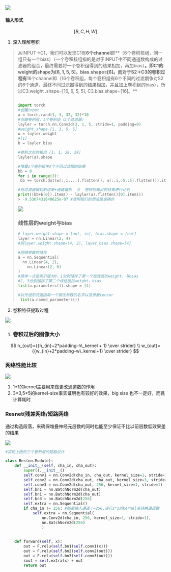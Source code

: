 ![](D:\保存位置\markdwon笔记图片保存内容\CNN-2.png)

#### 输入形式

$$
[B,C,H,W]
$$



1. 深入理解卷积

> 从INPUT->C1，我们可以发现C1有**6个channel**即**（6个卷积核组，同一组只有一个bias）（一个卷积核组指的是对于INPUT中不同通道数构成的过滤器的组合，最终需要将一个卷积组得到的结果相加，再加bias）**。即C1的weight的shape为[6, 1, 5, 5]，bias.shape=[6]。而对于S2->C3的卷积过程有**16个channel即（16个卷积组，每个卷积组有6个不同的过滤期争对S2的6个通道，最终不同过滤器得到的结果相加，并且加上卷积组的bias），所以C3.weight .shape=[16, 6, 5, 5], C3.bias.shape=[16]。**
>
> ```python
> 
> import torch
> #创建input
> a = torch.rand(1, 3, 32, 32)*10
> #创建卷积层，1个卷积组（3个过滤器）
> layler = torch.nn.Conv2d(3, 1, 5, stride=1, padding=0)
> #weight.shape [1, 3, 5, 5]
> w = layler.weight
> #[1]
> b = layler.bias
> 
> #卷积之后的输出 [1, 1, 28, 28]
> layler(a).shape
> 
> #堆叠1个卷积组中3个不同过滤期的结果
> bb = 0
> for i in range(3):
>  bb += torch.dot(w[:,i,...].flatten(), a[:,i,:5,:5].flatten()).item()
> 
> #将过滤器得到的结果+通道偏执  与  卷积层输出的结果进行比对
> print((bb+b[0]).item() - layler(a).flatten()[0].item())
> > -9.5367431640625e-07 #表明我们的想法是准确的
> ```
>
> ![](D:\保存位置\markdwon笔记图片保存内容\CNN.jpg)
>
> ### 线性层的weight与bias
>
> ```python
> # layer.weight.shape = [out, in], bias.shape = [out]
> layer = nn.Linear(2, 4)
> #则layer.weight.shape=(4, 2), layer.bias.shape=[4]
> 
> #网络参数的储存
> a = nn.Sequential(
> 	nn.Linear(4, 2),
>     nn.Linear(2, 6)
> )
> #具体一点是索引值为0，1分别储存了第一个线性层的weight，与bias
> #2, 3分别储存了第二个线性层的weight，bias
> list(a.parameters()).shape = [4]
> 
> #以元组形式返回每一个调优参数的名字以及参数tensor
>  list(a.named_parameters())
> ```
>
> 

2. 卷积特征提取过程

![](D:\保存位置\markdwon笔记图片保存内容\cnn_feature.png)

1. ### 卷积过后的图像大小

$$
h_{out}={{h_{in}+2*padding-h\_kernel + 1} \over strider} \\
w_{out}={{w_{in}+2*padding-w\_kernel+1} \over strider}
$$

### 网络性能比较

![](D:\保存位置\markdwon笔记图片保存内容\capacity.png)

1. 1*1的kernel主要用来做更改通道数的作用
2. 3\*3,5\*5的kernel-size事实证明也有较好的效果，big size 也不一定好，而且计算耗时

### Resnet(残差网络/短路网络

通过构造段落，来确保堆叠神经元层数的同时也能至少保证不比以前层数低效果差的结果

![](D:\保存位置\markdwon笔记图片保存内容\resnet.png)

```python
#实现上图的三个卷积层的短路设计

class Res(nn.Module):
    def __init__(self, cha_in, cha_out):
        super().__init__()
        self.conv1 = nn.Conv2d(cha_in, cha_out, kernel_size=1, stride=1)
        self.conv2 = nn.Conv2d(cha_out, cha_out, kernel_size=3, stride=1, padding=1)
        self.conv3 = nn.Conv2d(cha_out, 256, kernel_size=1, stride=1)
        self.bn1 = nn.BatchNorm2d(cha_out)
        self.bn1 = nn.BatchNorm2d(cha_out)
        self.bn3 = nn.BatchNorm2d(256)
        self.extra = nn.Sequential()
        if cha_in != 256: #如果输入通道！=256,进行1*1的kernel来转换通道数
            self.extra = nn.Sequential(
                nn.Conv2d(cha_in, 256, kernel_size=1, stride=1),
                nn.BatchNorm2d(256)
                )
            
    
    def forward(self, x):
        out = F.relu(self.bn1(self.conv1(x)))
        out = F.relu(self.bn2(self.conv2(out)))
        out = F.relu(self.bn3(self.conv3(out)))
        sout = self.extra(x) + out
        return out
```

